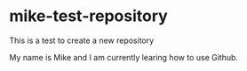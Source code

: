 # mike-test-repository
This is a test to create a new repository 

My name is Mike and I am currently learing how to use Github.
